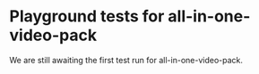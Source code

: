 # Playground tests for all-in-one-video-pack
We are still awaiting the first test run for all-in-one-video-pack.
